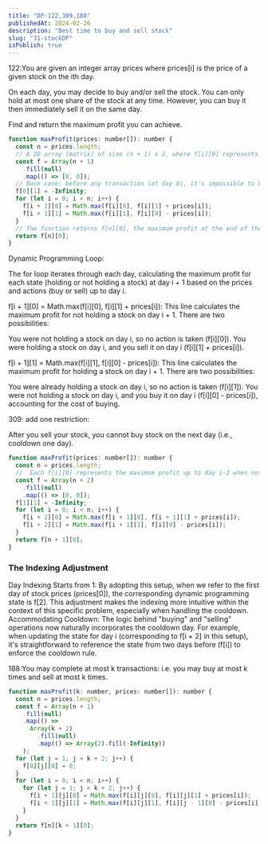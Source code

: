 ```yaml
---
title: "DP-122,309,188"
publishedAt: 2024-02-26
description: "Best time to buy and sell stock"
slug: "31-stockDP"
isPublish: true
---
```


122:You are given an integer array prices where prices[i] is the price of a given stock on the ith day.

On each day, you may decide to buy and/or sell the stock. You can only hold at most one share of the stock at any time. However, you can buy it then immediately sell it on the same day.

Find and return the maximum profit you can achieve.

```js
function maxProfit(prices: number[]): number {
  const n = prices.length;
  // A 2D array (matrix) of size (n + 1) x 2, where f[i][0] represents the maximum profit up to day i when not holding a stock, and f[i][1] represents the maximum profit up to day i when holding a stock.
  const f = Array(n + 1)
    .fill(null)
    .map(() => [0, 0]);
  // Base case: before any transaction (at day 0), it's impossible to be holding a stock, ensuring that the first buy action is properly accounted for.
  f[0][1] = -Infinity;
  for (let i = 0; i < n; i++) {
    f[i + 1][0] = Math.max(f[i][0], f[i][1] + prices[i]);
    f[i + 1][1] = Math.max(f[i][1], f[i][0] - prices[i]);
  }
  // The function returns f[n][0], the maximum profit at the end of the last day when not holding a stock, as this represents the completion of all transactions.
  return f[n][0];
}
```

Dynamic Programming Loop:

The for loop iterates through each day, calculating the maximum profit for each state (holding or not holding a stock) at day i + 1 based on the prices and actions (buy or sell) up to day i.

f[i + 1][0] = Math.max(f[i][0], f[i][1] + prices[i]): This line calculates the maximum profit for not holding a stock on day i + 1. There are two possibilities:

You were not holding a stock on day i, so no action is taken (f[i][0]).
You were holding a stock on day i, and you sell it on day i (f[i][1] + prices[i]).

f[i + 1][1] = Math.max(f[i][1], f[i][0] - prices[i]): This line calculates the maximum profit for holding a stock on day i + 1. There are two possibilities:

You were already holding a stock on day i, so no action is taken (f[i][1]).
You were not holding a stock on day i, and you buy it on day i (f[i][0] - prices[i]), accounting for the cost of buying.

309: add one restriction:

After you sell your stock, you cannot buy stock on the next day (i.e., cooldown one day).

```js
function maxProfit(prices: number[]): number {
  const n = prices.length;
  //  Each f[i][0] represents the maximum profit up to day i-2 when not holding a stock, and f[i][1] represents the maximum profit up to day i-2 when holding a stock. The reason for n + 2 rows and starting calculations from f[2] is to easily accommodate the cooldown period and simplify index calculations.
  const f = Array(n + 2)
    .fill(null)
    .map(() => [0, 0]);
  f[1][1] = -Infinity;
  for (let i = 0; i < n; i++) {
    f[i + 2][0] = Math.max(f[i + 1][0], f[i + 1][1] + prices[i]);
    f[i + 2][1] = Math.max(f[i + 1][1], f[i][0] - prices[i]);
  }
  return f[n + 1][0];
}
```

### The Indexing Adjustment

Day Indexing Starts from 1: By adopting this setup, when we refer to the first day of stock prices (prices[0]), the corresponding dynamic programming state is f[2]. This adjustment makes the indexing more intuitive within the context of this specific problem, especially when handling the cooldown.
Accommodating Cooldown: The logic behind "buying" and "selling" operations now naturally incorporates the cooldown day. For example, when updating the state for day i (corresponding to f[i + 2] in this setup), it's straightforward to reference the state from two days before (f[i]) to enforce the cooldown rule.

188:You may complete at most k transactions: i.e. you may buy at most k times and sell at most k times.

```js
function maxProfit(k: number, prices: number[]): number {
  const n = prices.length;
  const f = Array(n + 1)
    .fill(null)
    .map(() =>
      Array(k + 2)
        .fill(null)
        .map(() => Array(2).fill(-Infinity))
    );
  for (let j = 1; j < k + 2; j++) {
    f[0][j][0] = 0;
  }
  for (let i = 0; i < n; i++) {
    for (let j = 1; j < k + 2; j++) {
      f[i + 1][j][0] = Math.max(f[i][j][0], f[i][j][1] + prices[i]);
      f[i + 1][j][1] = Math.max(f[i][j][1], f[i][j - 1][0] - prices[i]);
    }
  }
  return f[n][k + 1][0];
}
```
